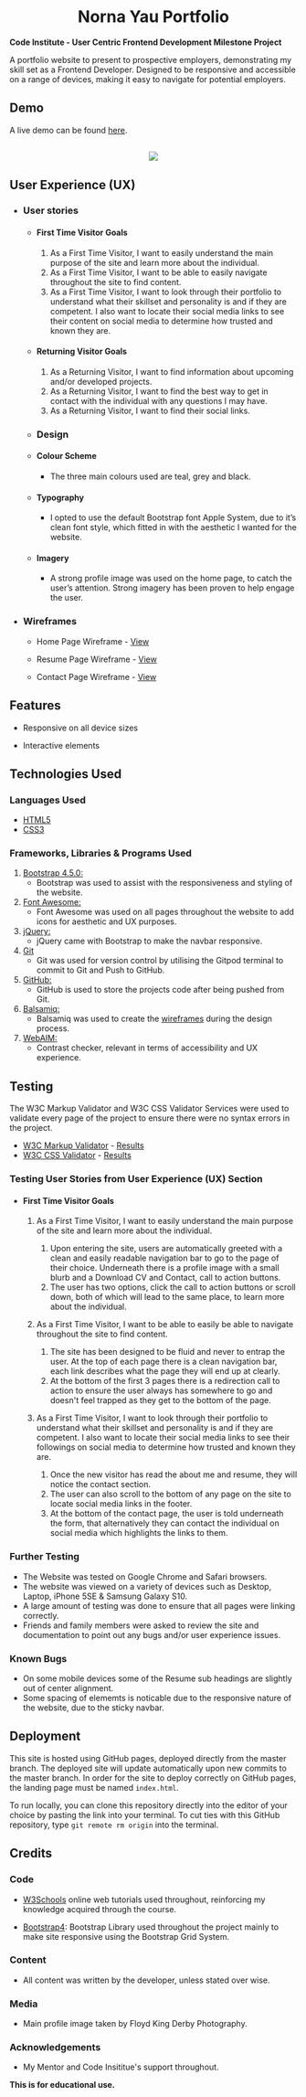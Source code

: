 <h1 align="center">Norna Yau Portfolio</h1>

**Code Institute - User Centric Frontend Development Milestone Project**

A portfolio website to present to prospective employers, demonstrating my skill set as a Frontend Developer. Designed to be responsive and accessible on a range of devices, making it easy to navigate for potential employers.

## Demo
A live demo can be found [here](https://anronuay.github.io/UCFD-resume-project/).

<h2 align="center"><img src="assets/images/website-mockup.image.png"></h2>

## User Experience (UX)

-   ### User stories

    -   #### First Time Visitor Goals

        1. As a First Time Visitor, I want to easily understand the main purpose of the site and learn more about the individual.
        2. As a First Time Visitor, I want to be able to easily navigate throughout the site to find content.
        3. As a First Time Visitor, I want to look through their portfolio to understand what their skillset and personality is and if they are competent. I also want to locate their social media links to see their content on social media to determine how trusted and known they are.

    -   #### Returning Visitor Goals

        1. As a Returning Visitor, I want to find information about upcoming and/or developed projects.
        2. As a Returning Visitor, I want to find the best way to get in contact with the individual with any questions I may have.
        3. As a Returning Visitor, I want to find their social links.

    -   ### Design
    -   #### Colour Scheme
        -   The three main colours used are teal, grey and black.
    -   #### Typography
        -   I opted to use the default Bootstrap font Apple System, due to it’s clean font style, which fitted in with the aesthetic I wanted for the website.
    -   #### Imagery
        -   A strong profile image was used on the home page, to catch the user’s attention. Strong imagery has been proven to help engage the user.

*   ### Wireframes

    -   Home Page Wireframe - [View](https://github.com/anronuay/UCFD-resume-project/blob/master/wireframes/bw-home.page.png)

    -   Resume Page Wireframe - [View](https://github.com/anronuay/UCFD-resume-project/blob/master/wireframes/bw-resume.page.png)

    -   Contact Page Wireframe - [View](https://github.com/anronuay/UCFD-resume-project/blob/master/wireframes/bw-contact.page.png)

## Features

-   Responsive on all device sizes

-   Interactive elements

## Technologies Used

### Languages Used

-   [HTML5](https://en.wikipedia.org/wiki/HTML5)
-   [CSS3](https://en.wikipedia.org/wiki/Cascading_Style_Sheets)

### Frameworks, Libraries & Programs Used

1. [Bootstrap 4.5.0:](https://getbootstrap.com/docs/4.5/getting-started/introduction/)
    - Bootstrap was used to assist with the responsiveness and styling of the website.
1. [Font Awesome:](https://fontawesome.com/)
    - Font Awesome was used on all pages throughout the website to add icons for aesthetic and UX purposes.
1. [jQuery:](https://jquery.com/)
    - jQuery came with Bootstrap to make the navbar responsive.
1. [Git](https://git-scm.com/)
    - Git was used for version control by utilising the Gitpod terminal to commit to Git and Push to GitHub.
1. [GitHub:](https://github.com/)
    - GitHub is used to store the projects code after being pushed from Git.
1. [Balsamiq:](https://balsamiq.com/)
    - Balsamiq was used to create the [wireframes](https://github.com/anronuay/UCFD-resume-project/tree/master/wireframes) during the design process.
1. [WebAIM:](https://webaim.org/resources/contrastchecker/)
    - Contrast checker, relevant in terms of accessibility and UX experience.

## Testing

The W3C Markup Validator and W3C CSS Validator Services were used to validate every page of the project to ensure there were no syntax errors in the project.

-   [W3C Markup Validator](https://validator.w3.org/#validate_by_input) - [Results](https://github.com/anronuay/UCFD-resume-project/blob/master/assets/images/w3c-markup.validator.png)
-   [W3C CSS Validator](https://jigsaw.w3.org/css-validator/#validate_by_input) - [Results](https://github.com/anronuay/UCFD-resume-project/blob/master/assets/images/w3c-css.validator.png)

### Testing User Stories from User Experience (UX) Section

-   #### First Time Visitor Goals

    1. As a First Time Visitor, I want to easily understand the main purpose of the site and learn more about the individual.

        1. Upon entering the site, users are automatically greeted with a clean and easily readable navigation bar to go to the page of their choice. Underneath there is a profile image with a small blurb and a Download CV and Contact, call to action buttons.
        2. The user has two options, click the call to action buttons or scroll down, both of which will lead to the same place, to learn more about the individual.

    2. As a First Time Visitor, I want to be able to easily be able to navigate throughout the site to find content.

        1. The site has been designed to be fluid and never to entrap the user. At the top of each page there is a clean navigation bar, each link describes what the page they will end up at clearly.
        2. At the bottom of the first 3 pages there is a redirection call to action to ensure the user always has somewhere to go and doesn't feel trapped as they get to the bottom of the page.

    3. As a First Time Visitor, I want to look through their portfolio to understand what their skillset and personality is and if they are competent. I also want to locate their social media links to see their followings on social media to determine how trusted and known they are. 

	    1. Once the new visitor has read the about me and resume, they will notice the contact section.
        2. The user can also scroll to the bottom of any page on the site to locate social media links in the footer.
        3. At the bottom of the contact page, the user is told underneath the form, that alternatively they can contact the individual on social media which highlights the links to them.

### Further Testing

-   The Website was tested on Google Chrome and Safari browsers.
-   The website was viewed on a variety of devices such as Desktop, Laptop, iPhone 5SE & Samsung Galaxy S10.
-   A large amount of testing was done to ensure that all pages were linking correctly.
-   Friends and family members were asked to review the site and documentation to point out any bugs and/or user experience issues.

### Known Bugs

-   On some mobile devices some of the Resume sub headings are slightly out of center alignment.
-   Some spacing of elememts is noticable due to the responsive nature of the website, due to the sticky navbar.

## Deployment
This site is hosted using GitHub pages, deployed directly from the master branch. The deployed site will update automatically upon new commits to the master branch. In order for the site to deploy correctly on GitHub pages, the landing page must be named `index.html`.

To run locally, you can clone this repository directly into the editor of your choice by pasting the link into your terminal.
To cut ties with this GitHub repository, type `git remote rm origin` into the terminal.

## Credits

### Code

-   [W3Schools](https://www.w3schools.com/) online web tutorials used throughout, reinforcing my knowledge acquired through the course.

-   [Bootstrap4](https://getbootstrap.com/docs/4.5/getting-started/introduction/): Bootstrap Library used throughout the project mainly to make site responsive using the Bootstrap Grid System.

### Content

-   All content was written by the developer, unless stated over wise.

### Media

-   Main profile image taken by Floyd King Derby Photography.

### Acknowledgements

-   My Mentor and Code Insititue's support throughout.

**This is for educational use.**
